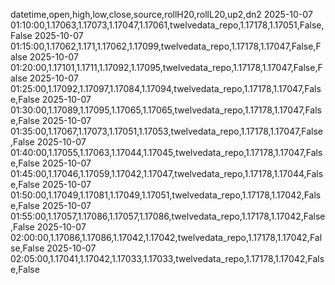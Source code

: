datetime,open,high,low,close,source,rollH20,rollL20,up2,dn2
2025-10-07 01:10:00,1.17063,1.17073,1.17047,1.17061,twelvedata_repo,1.17178,1.17051,False,False
2025-10-07 01:15:00,1.17062,1.171,1.17062,1.17099,twelvedata_repo,1.17178,1.17047,False,False
2025-10-07 01:20:00,1.17101,1.1711,1.17092,1.17095,twelvedata_repo,1.17178,1.17047,False,False
2025-10-07 01:25:00,1.17092,1.17097,1.17084,1.17094,twelvedata_repo,1.17178,1.17047,False,False
2025-10-07 01:30:00,1.17089,1.17095,1.17065,1.17065,twelvedata_repo,1.17178,1.17047,False,False
2025-10-07 01:35:00,1.17067,1.17073,1.17051,1.17053,twelvedata_repo,1.17178,1.17047,False,False
2025-10-07 01:40:00,1.17055,1.17063,1.17044,1.17045,twelvedata_repo,1.17178,1.17047,False,False
2025-10-07 01:45:00,1.17046,1.17059,1.17042,1.17047,twelvedata_repo,1.17178,1.17044,False,False
2025-10-07 01:50:00,1.17049,1.17081,1.17049,1.17051,twelvedata_repo,1.17178,1.17042,False,False
2025-10-07 01:55:00,1.17057,1.17086,1.17057,1.17086,twelvedata_repo,1.17178,1.17042,False,False
2025-10-07 02:00:00,1.17086,1.17086,1.17042,1.17042,twelvedata_repo,1.17178,1.17042,False,False
2025-10-07 02:05:00,1.17041,1.17042,1.17033,1.17033,twelvedata_repo,1.17178,1.17042,False,False

